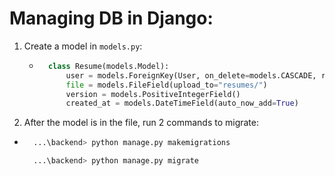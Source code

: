 # Managing DB in Django:

1. Create a model in `models.py`:
	- ```py
		class Resume(models.Model):
    		user = models.ForeignKey(User, on_delete=models.CASCADE, related_name="resumes")
    		file = models.FileField(upload_to="resumes/")
    		version = models.PositiveIntegerField()
    		created_at = models.DateTimeField(auto_now_add=True)
	  ```
2. After the model is in the file, run 2 commands to migrate:
  - ```bash
      ...\backend> python manage.py makemigrations

      ...\backend> python manage.py migrate
     ```